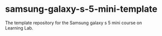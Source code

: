# samsung-galaxy-s-5-mini-template
The template repository for the Samsung galaxy s 5 mini  course on Learning Lab.
